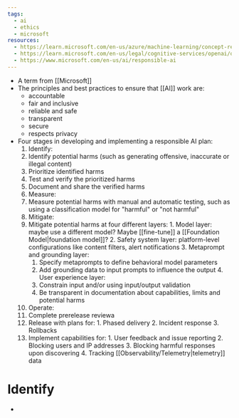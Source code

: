 ```yaml
---
tags:
  - ai
  - ethics
  - microsoft
resources:
  - https://learn.microsoft.com/en-us/azure/machine-learning/concept-responsible-ai
  - https://learn.microsoft.com/en-us/legal/cognitive-services/openai/overview
  - https://www.microsoft.com/en-us/ai/responsible-ai
---
```

- A term from [[Microsoft]]
- The principles and best practices to ensure that [[AI]] work are:
	- accountable
	- fair and inclusive
	- reliable and safe
	- transparent
	- secure
	- respects privacy
- Four stages in developing and implementing a responsible AI plan:
  1. Identify:
    1. Identify potential harms (such as generating offensive, inaccurate or illegal content)
    2. Prioritize identified harms
    3. Test and verify the prioritized harms
    4. Document and share the verified harms
  2. Measure:
    1. Measure potential harms with manual and automatic testing, such as using a classification model for "harmful" or "not harmful"
  3. Mitigate:
    1. Mitigate potential harms at four different layers:
      1. Model layer: maybe use a different model? Maybe [[fine-tune]] a [[Foundation Model|foundation model]]?
      2. Safety system layer: platform-level configurations like content filters, alert notifications
      3. Metaprompt and grounding layer:
        1. Specify metaprompts to define behavioral model parameters
        2. Add grounding data to input prompts to influence the output
      4. User experience layer:
        1. Constrain input and/or using input/output validation
        2. Be transparent in documentation about capabilities, limits and potential harms
  4. Operate:
    1. Complete prerelease reviewa
    2. Release with plans for:
      1. Phased delivery
      2. Incident response
      3. Rollbacks
    3. Implement capabilities for:
      1. User feedback and issue reporting
      2. Blocking users and IP addresses
      3. Blocking harmful responses upon discovering
      4. Tracking [[Observability/Telemetry|telemetry]] data
# Identify
- 